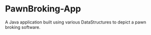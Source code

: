 # PawnBroking-App
A Java application built using various DataStructures to depict a pawn broking software.

